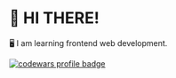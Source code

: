 # :wave: HI THERE!

:desktop_computer: I am learning frontend web development.

<a href="https://www.codewars.com/users/GadMinz">
  <img src="https://www.codewars.com/users/GadMinz/badges/large" alt="codewars profile badge">
</a>
